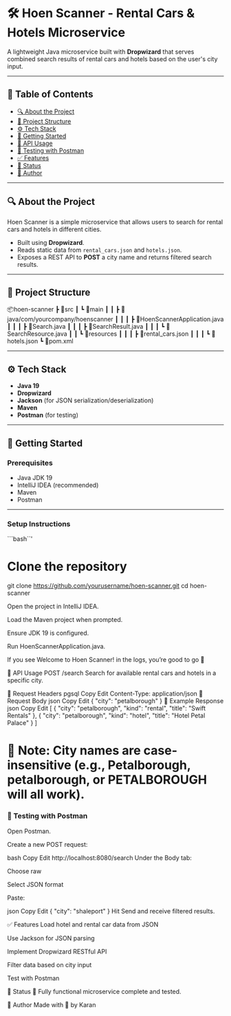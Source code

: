 # 🛠️ Hoen Scanner - Rental Cars & Hotels Microservice

A lightweight Java microservice built with **Dropwizard** that serves combined search results of rental cars and hotels based on the user's city input.

---

## 📌 Table of Contents

- [🔍 About the Project](#-about-the-project)
- [📁 Project Structure](#-project-structure)
- [⚙️ Tech Stack](#-tech-stack)
- [🚀 Getting Started](#-getting-started)
- [📡 API Usage](#-api-usage)
- [🧪 Testing with Postman](#-testing-with-postman)
- [✅ Features](#-features)
- [📌 Status](#-status)
- [📎 Author](#-author)

---

## 🔍 About the Project

Hoen Scanner is a simple microservice that allows users to search for rental cars and hotels in different cities.

- Built using **Dropwizard**.
- Reads static data from `rental_cars.json` and `hotels.json`.
- Exposes a REST API to **POST** a city name and returns filtered search results.

---

## 📁 Project Structure

📦hoen-scanner ┣ 📂src ┃ ┗ 📂main ┃ ┃ ┣ 📂java/com/yourcompany/hoenscanner ┃ ┃ ┃ ┣ 📜HoenScannerApplication.java ┃ ┃ ┃ ┣ 📜Search.java ┃ ┃ ┃ ┣ 📜SearchResult.java ┃ ┃ ┃ ┗ 📜SearchResource.java ┃ ┃ ┗ 📂resources ┃ ┃ ┃ ┣ 📜rental_cars.json ┃ ┃ ┃ ┗ 📜hotels.json ┗ 📜pom.xml


---

## ⚙️ Tech Stack

- **Java 19**
- **Dropwizard**
- **Jackson** (for JSON serialization/deserialization)
- **Maven**
- **Postman** (for testing)

---

## 🚀 Getting Started

### Prerequisites

- Java JDK 19
- IntelliJ IDEA (recommended)
- Maven
- Postman

---

### Setup Instructions

```bash``'
# Clone the repository
git clone https://github.com/yourusername/hoen-scanner.git
cd hoen-scanner

Open the project in IntelliJ IDEA.

Load the Maven project when prompted.

Ensure JDK 19 is configured.

Run HoenScannerApplication.java.

If you see Welcome to Hoen Scanner! in the logs, you’re good to go 🚀

📡 API Usage
POST /search
Search for available rental cars and hotels in a specific city.

🔸 Request Headers
pgsql
Copy
Edit
Content-Type: application/json
🔸 Request Body
json
Copy
Edit
{
  "city": "petalborough"
}
🔸 Example Response
json
Copy
Edit
[
  {
    "city": "petalborough",
    "kind": "rental",
    "title": "Swift Rentals"
  },
  {
    "city": "petalborough",
    "kind": "hotel",
    "title": "Hotel Petal Palace"
  }
]
# 🧠 Note: City names are case-insensitive (e.g., Petalborough, petalborough, or PETALBOROUGH will all work).

### 🧪 Testing with Postman
Open Postman.

Create a new POST request:

bash
Copy
Edit
http://localhost:8080/search
Under the Body tab:

Choose raw

Select JSON format

Paste:

json
Copy
Edit
{
  "city": "shaleport"
}
Hit Send and receive filtered results.

✅ Features
 Load hotel and rental car data from JSON

 Use Jackson for JSON parsing

 Implement Dropwizard RESTful API

 Filter data based on city input

 Test with Postman

📌 Status
🎉 Fully functional microservice complete and tested.

📎 Author
Made with 💖 by Karan
